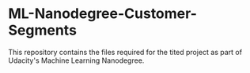 # ML-Nanodegree-Customer-Segments

This repository contains the files required for the tited project as part of Udacity's Machine Learning Nanodegree.
